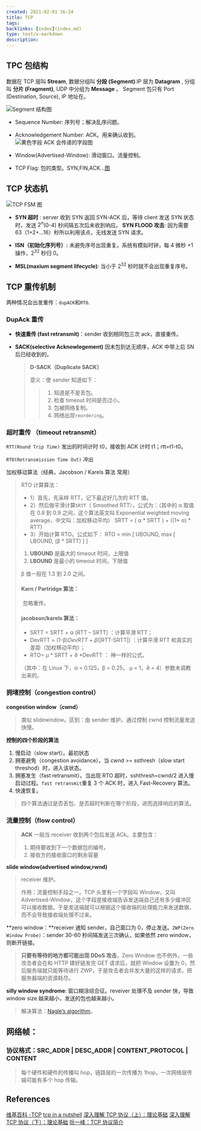 ```yaml
---
created: 2021-02-01 16:24
title: TCP
tags:
backlinks: [index](index.md)
type: text/x-markdown
description:
---
```


## TPC 包结构
数据在 TCP 层叫 **Stream**, 数据分组叫 **分段 (Segment)**.IP 层为 **Datagram** , 分组叫 **分片 (Fragment)**, UDP 中分组为 **Message** 。
Segment 包只有 Port (Destination, Source), IP 地址在。

![Segment 结构图](https://raw.githubusercontent.com/e1nfalda/IAaFaJdFLzSk/ignore/uPic/134217wuckuyvvcsuygnds.png)

* Sequence Number: 序列号；解决乱序问题。

* Acknowledgement Number: ACK。用来确认收到。
  ![黄色字段 ACK 会传递的字段图](https://raw.githubusercontent.com/e1nfalda/IAaFaJdFLzSk/ignore/uPic/image-20200925172720046.png)

* Window(Advertised-Window): 滑动窗口。流量控制。

* TCP Flag: 包的类型。SYN,FIN,ACK…[图](https://raw.githubusercontent.com/e1nfalda/IAaFaJdFLzSk/ignore/uPic/image-20190725155505155.png)

## TCP 状态机

![TCP FSM 图](https://raw.githubusercontent.com/e1nfalda/IAaFaJdFLzSk/ignore/uPic/tcpfsm.png)

* **SYN 超时** : server 收到 SYN 返回 SYN-ACK 后，等待 client 发送 SYN 状态时，发送 $2^n$(0-4) 秒间隔五次后未收到响应。
  **SYN FLOOD 攻击**: 因为需要 63（1+2+…16）秒所以利用该点，无线发送 SYN 请求。

* **ISN（初始化序列号）:** 未避免序号出现重复。系统有模拟时钟，每 4 微秒 +1 操作，$2^{32}$ 秒归 0。

* **MSL(maxium segment lifecycle)**: 当小于 $2^{32}$ 秒时就不会出现重复序号。

## TCP 重传机制

两种情况会出发重传：`dupACK`和`RTO`.

### DupAck 重传

* **快速重传 (fast retransmit)**：sender 收到相同包三次 ack，直接重传。

* **SACK(selective Acknowlegement)** 因未包到达无顺序，ACK 中带上后 SN 后已经收到的。

  > **D-SACK（Duplicate SACK）**
  >
  > 意义：使 sender 知道如下：
  >
  > > 1. 知道是不是丢包。
  > > 2. 检查 timeout 时间是否过小。
  > > 3. 包被网络复制。
  > > 4. 网络出现`reordering`。

### 超时重传 （timeout retransmit）

  `RTT(Round Trip Time)` 发出的时间计时 t0，接收到 ACK 计时 t1；rtt=t1-t0。

  `RTO(Retransmission Time Out)` 冲出

加权移动算法（经典，Jacobson / Karels 算法 常用）

> RTO 计算算法：
>
> * 1）首先，先采样 RTT，记下最近好几次的 RTT 值。
> * 2）然后做平滑计算`SRTT`（ Smoothed RTT），公式为：（其中的 α 取值在 0.8 到 0.9 之间，这个算法英文叫 Exponential weighted moving average，中文叫：加权移动平均）
>   SRTT = ( α * SRTT ) + ((1* α) * RTT)
> * 3）开始计算 RTO。公式如下：
>   RTO = min [ UBOUND,  max [ LBOUND,   (β * SRTT) ]  ]
> 1. **UBOUND** 是最大的 timeout 时间，上限值
> 2. **LBOUND** 是最小的 timeout 时间，下限值
>
> β 值一般在 1.3 到 2.0 之间。
>
> #### Karn / Partridge 算法：
>
> ​    忽略重传。
>
> #### jacobson/karels 算法：
>
> * SRTT = SRTT + α (RTT – SRTT) ：计算平滑 RTT；
> * DevRTT = (1-β)*DevRTT + β*(|RTT-SRTT|) ：计算平滑 RTT 和真实的差距（加权移动平均）；
> * RTO= μ * SRTT + ∂ *DevRTT ： 神一样的公式。
>
> （其中：在 Linux 下，α = 0.125，β = 0.25， μ = 1，∂ = 4）参数未调教出来的。

### 拥堵控制（congestion control）

**congestion window（cwnd）**

> 类似 slidewindow。区别：由 sender 维护。通过控制 cwnd 控制流量发送快慢。

**控制的四个阶段的算法**

1. 慢启动（slow start）。最初状态
2. 拥塞避免（congestion avoidance）。当 cwnd >= ssthresh（slow start threshod）时，进入该状态。
3. 拥塞发生（fast retransmit）。当出现 RTO 超时，sshthresh=cwnd/2 进入慢启动过程。`fast retransmit`重复 3 个 ACK 时，进入 Fast-Recovery 算法。
4. 快速恢复。

> 四个算法通过是否丢包、是否超时判断在哪个阶段，进而选择响应的算法。

### 流量控制（flow control）

> **ACK** 一般当 receiver 收到两个包后发送 ACk。主要包含：
>
> 1. 期待要收到下一个数据包的编号。
> 2. 接收方的接收窗口的剩余容量

**slide window(advertised window,rwnd)**

> receiver 维护。
>
> 作用：流量控制手段之一。TCP 头里有一个字段叫 Window，又叫 Advertised-Window，这个字段是接收端告诉发送端自己还有多少缓冲区可以接收数据。于是发送端就可以根据这个接收端的处理能力来发送数据，而不会导致接收端处理不过来。

**zero window：**receiver 通知 sender，自己窗口为 0，停止发送。`ZWP(Zero Window Probe)`：sender 30-60 秒间隔发送三次确认，如果依然 zero window，则断开链接。

> **只要有等待的地方都可能出现 DDoS 攻击**，Zero Window 也不例外，一些攻击者会在和 HTTP 建好链发完 GET 请求后，就把 Window 设置为 0，然后服务端就只能等待进行 ZWP，于是攻击者会并发大量的这样的请求，把服务器端的资源耗尽。

**silly window syndrome**: 窗口糊涂综合征。reveiver 处理不及 sender 快，导致 window size 越来越小，发送的包也越来越小。

> 解决算法：[Nagle’s algorithm](http://en.wikipedia.org/wiki/Nagle's_algorithm)。

## 网络帧：

### 协议格式：SRC_ADDR | DESC_ADDR | CONTENT_PROTOCOL | CONTENT

>  每个硬件和硬件的传播叫 hop，链路层的一次传播为 1hop，一次网络层传输可能有多个 hop 传输。

## References
[维基百科 -TCP](https://en.wikipedia.org/wiki/Transmission_Control_Protocol#Window_scaling)
[tcp in a nutshell](http://www.cs.miami.edu/home/burt/learning/Csc524.032/notes/tcp_nutshell.html)
[深入理解 TCP 协议（上）：理论基础](http://www.52im.net/thread-513-1-1.html)
[深入理解 TCP 协议（下）：理论基础](http://www.52im.net/thread-515-1-1.html)
[阮一峰：TCP 协议简介](http://www.ruanyifeng.com/blog/2017/06/tcp-protocol.html)

